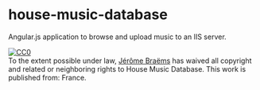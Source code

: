 # house-music-database
Angular.js application to browse and upload music to an IIS server.

<p xmlns:dct="http://purl.org/dc/terms/" xmlns:vcard="http://www.w3.org/2001/vcard-rdf/3.0#">
  <a rel="license"
     href="http://creativecommons.org/publicdomain/zero/1.0/">
    <img src="http://i.creativecommons.org/p/zero/1.0/88x31.png" style="border-style: none;" alt="CC0" />
  </a>
  <br />
  To the extent possible under law,
  <a rel="dct:publisher"
     href="https://github.com/jeromeBRM/house-music-database">
    <span property="dct:title">Jérôme Braëms</span></a>
  has waived all copyright and related or neighboring rights to
  <span property="dct:title">House Music Database</span>.
This work is published from:
<span property="vcard:Country" datatype="dct:ISO3166"
      content="FR" about="https://github.com/jeromeBRM/house-music-database">
  France</span>.
</p>
